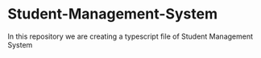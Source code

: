 # Student-Management-System
In this repository we are creating a typescript file of Student Management System
